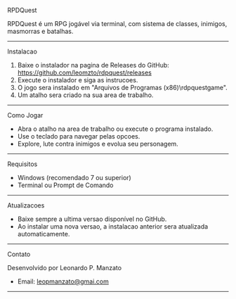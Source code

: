 RPDQuest

RPDQuest é um RPG jogável via terminal, com sistema de classes, inimigos, masmorras e batalhas.

--------------------------------------

Instalacao

1. Baixe o instalador na pagina de Releases do GitHub:
   https://github.com/leomzto/rdpquest/releases
2. Execute o instalador e siga as instrucoes.
3. O jogo sera instalado em "Arquivos de Programas (x86)\rdpquestgame".
4. Um atalho sera criado na sua area de trabalho.

--------------------------------------

Como Jogar

- Abra o atalho na area de trabalho ou execute o programa instalado.
- Use o teclado para navegar pelas opcoes.
- Explore, lute contra inimigos e evolua seu personagem.

--------------------------------------

Requisitos

- Windows (recomendado 7 ou superior)
- Terminal ou Prompt de Comando

--------------------------------------

Atualizacoes

- Baixe sempre a ultima versao disponível no GitHub.
- Ao instalar uma nova versao, a instalacao anterior sera atualizada automaticamente.

--------------------------------------

Contato

Desenvolvido por Leonardo P. Manzato
- Email: leopmanzato@gmai.com

--------------------------------------
